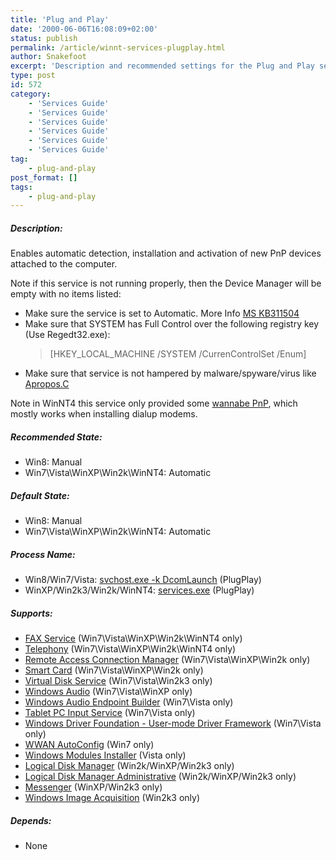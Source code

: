 ```yaml
---
title: 'Plug and Play'
date: '2000-06-06T16:08:09+02:00'
status: publish
permalink: /article/winnt-services-plugplay.html
author: Snakefoot
excerpt: 'Description and recommended settings for the Plug and Play service.'
type: post
id: 572
category:
    - 'Services Guide'
    - 'Services Guide'
    - 'Services Guide'
    - 'Services Guide'
    - 'Services Guide'
    - 'Services Guide'
tag:
    - plug-and-play
post_format: []
tags:
    - plug-and-play
---
```

##### Description:

 Enables automatic detection, installation and activation of new PnP devices attached to the computer.  
  
 Note if this service is not running properly, then the Device Manager will be empty with no items listed:
- Make sure the service is set to Automatic. More Info [MS KB311504](http://support.microsoft.com/kb/311504 "No Items Appear in the Device Manager List When You Open It [Q311504]")
- Make sure that SYSTEM has Full Control over the following registry key (Use Regedt32.exe):
  > \[HKEY\_LOCAL\_MACHINE /SYSTEM /CurrenControlSet /Enum\]
- Make sure that service is not hampered by malware/spyware/virus like [Apropos.C](http://securityresponse.symantec.com/avcenter/venc/data/spyware.apropos.c.html)
 
 Note in WinNT4 this service only provided some [wannabe PnP](/article/winnt4-plug-and-play.html), which mostly works when installing dialup modems.  
  
##### Recommended State:

- Win8: Manual
- Win7\\Vista\\WinXP\\Win2k\\WinNT4: Automatic

##### Default State:

- Win8: Manual
- Win7\\Vista\\WinXP\\Win2k\\WinNT4: Automatic

##### Process Name:

- Win8/Win7/Vista: [svchost.exe -k DcomLaunch](/article/winnt-services-wrapper.html) (PlugPlay)
- WinXP/Win2k3/Win2k/WinNT4: [services.exe](/article/winnt-services-wrapper.html) (PlugPlay)

##### Supports:

- [FAX Service](/article/winnt-services-fax.html) (Win7\\Vista\\WinXP\\Win2k\\WinNT4 only)
- [Telephony](/article/winnt-services-tapisrv.html) (Win7\\Vista\\WinXP\\Win2k\\WinNT4 only)
- [Remote Access Connection Manager](/article/winnt-services-rasman.html) (Win7\\Vista\\WinXP\\Win2k only)
- [Smart Card](/article/winnt-services-scardsvr.html) (Win7\\Vista\\WinXP\\Win2k only)
- [Virtual Disk Service](/article/winnt-services-vds.html) (Win7\\Vista\\Win2k3 only)
- [Windows Audio](/article/winnt-services-audiosrv.html) (Win7\\Vista\\WinXP only)
- [Windows Audio Endpoint Builder](/article/winnt-services-audioendpointbuilder.html) (Win7\\Vista only)
- [Tablet PC Input Service](/article/winnt-services-tabletinputservice.html) (Win7\\Vista only)
- [Windows Driver Foundation - User-mode Driver Framework](/article/winnt-services-wudfsvc.html) (Win7\\Vista only)
- [WWAN AutoConfig](/article/winnt-services-wwansvc.html) (Win7 only)
- [Windows Modules Installer](/article/winnt-services-trustedinstaller.html) (Vista only)
- [Logical Disk Manager](/article/winnt-services-dmserver.html) (Win2k/WinXP/Win2k3 only)
- [Logical Disk Manager Administrative](/article/winnt-services-dmadmin.html) (Win2k/WinXP/Win2k3 only)
- [Messenger](/article/winnt-services-messenger.html) (WinXP/Win2k3 only)
- [Windows Image Acquisition](/article/winnt-services-stisvc.html) (Win2k3 only)

##### Depends:

- None